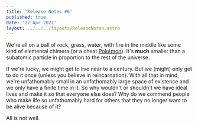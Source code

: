```yaml
---
title: 'Release Notes #6'
published: true
date: '27 Apr 2022'
layout: ../../../layouts/ReleaseNotes.astro
---
```


We're all on a ball of rock, grass, water, with fire in the middle like some kind of elemental chimera (or a cheat [Pokémon](/wiki/pokemon/)). It's **much** smaller than a subatomic particle in proportion to the rest of the universe.

If we're lucky, we might get to live near to a century. But we (might) only get to do it once (unless you believe in reincarnation). With all that in mind, we're unfathomably small in an unfathomably large space of existence and we only have a finite time in it. So why wouldn't or shouldn't we have ideal lives and make it so that everyone else does? Why do we commend people who make life so unfathomably hard for others that they no longer want to be alive because of it?

All is not well.